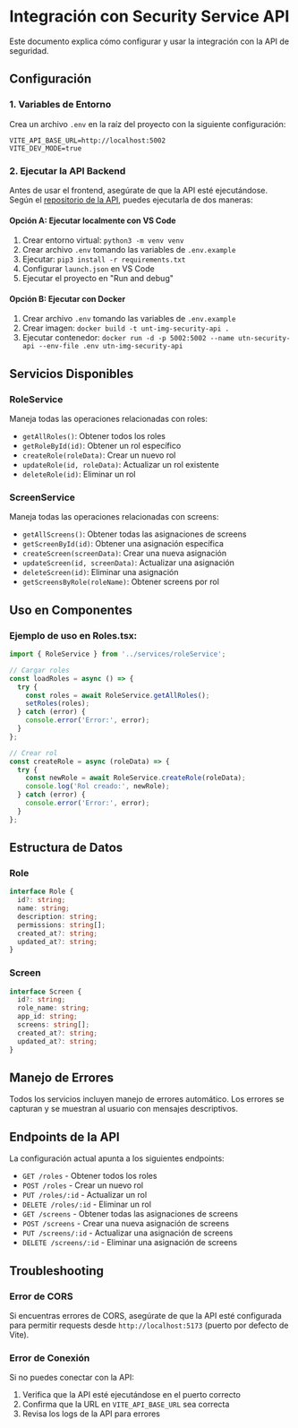 # Integración con Security Service API

Este documento explica cómo configurar y usar la integración con la API de seguridad.

## Configuración

### 1. Variables de Entorno

Crea un archivo `.env` en la raíz del proyecto con la siguiente configuración:

```env
VITE_API_BASE_URL=http://localhost:5002
VITE_DEV_MODE=true
```

### 2. Ejecutar la API Backend

Antes de usar el frontend, asegúrate de que la API esté ejecutándose. Según el [repositorio de la API](https://github.com/utn-integrador-III/security-service-api.git), puedes ejecutarla de dos maneras:

#### Opción A: Ejecutar localmente con VS Code
1. Crear entorno virtual: `python3 -m venv venv`
2. Crear archivo `.env` tomando las variables de `.env.example`
3. Ejecutar: `pip3 install -r requirements.txt`
4. Configurar `launch.json` en VS Code
5. Ejecutar el proyecto en "Run and debug"

#### Opción B: Ejecutar con Docker
1. Crear archivo `.env` tomando las variables de `.env.example`
2. Crear imagen: `docker build -t unt-img-security-api .`
3. Ejecutar contenedor: `docker run -d -p 5002:5002 --name utn-security-api --env-file .env utn-img-security-api`

## Servicios Disponibles

### RoleService
Maneja todas las operaciones relacionadas con roles:

- `getAllRoles()`: Obtener todos los roles
- `getRoleById(id)`: Obtener un rol específico
- `createRole(roleData)`: Crear un nuevo rol
- `updateRole(id, roleData)`: Actualizar un rol existente
- `deleteRole(id)`: Eliminar un rol

### ScreenService
Maneja todas las operaciones relacionadas con screens:

- `getAllScreens()`: Obtener todas las asignaciones de screens
- `getScreenById(id)`: Obtener una asignación específica
- `createScreen(screenData)`: Crear una nueva asignación
- `updateScreen(id, screenData)`: Actualizar una asignación
- `deleteScreen(id)`: Eliminar una asignación
- `getScreensByRole(roleName)`: Obtener screens por rol

## Uso en Componentes

### Ejemplo de uso en Roles.tsx:

```typescript
import { RoleService } from '../services/roleService';

// Cargar roles
const loadRoles = async () => {
  try {
    const roles = await RoleService.getAllRoles();
    setRoles(roles);
  } catch (error) {
    console.error('Error:', error);
  }
};

// Crear rol
const createRole = async (roleData) => {
  try {
    const newRole = await RoleService.createRole(roleData);
    console.log('Rol creado:', newRole);
  } catch (error) {
    console.error('Error:', error);
  }
};
```

## Estructura de Datos

### Role
```typescript
interface Role {
  id?: string;
  name: string;
  description: string;
  permissions: string[];
  created_at?: string;
  updated_at?: string;
}
```

### Screen
```typescript
interface Screen {
  id?: string;
  role_name: string;
  app_id: string;
  screens: string[];
  created_at?: string;
  updated_at?: string;
}
```

## Manejo de Errores

Todos los servicios incluyen manejo de errores automático. Los errores se capturan y se muestran al usuario con mensajes descriptivos.

## Endpoints de la API

La configuración actual apunta a los siguientes endpoints:

- `GET /roles` - Obtener todos los roles
- `POST /roles` - Crear un nuevo rol
- `PUT /roles/:id` - Actualizar un rol
- `DELETE /roles/:id` - Eliminar un rol
- `GET /screens` - Obtener todas las asignaciones de screens
- `POST /screens` - Crear una nueva asignación de screens
- `PUT /screens/:id` - Actualizar una asignación de screens
- `DELETE /screens/:id` - Eliminar una asignación de screens

## Troubleshooting

### Error de CORS
Si encuentras errores de CORS, asegúrate de que la API esté configurada para permitir requests desde `http://localhost:5173` (puerto por defecto de Vite).

### Error de Conexión
Si no puedes conectar con la API:
1. Verifica que la API esté ejecutándose en el puerto correcto
2. Confirma que la URL en `VITE_API_BASE_URL` sea correcta
3. Revisa los logs de la API para errores
